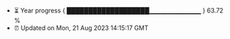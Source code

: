 - ⏳ Year progress { ███████████████████▁▁▁▁▁▁▁▁▁▁▁ } 63.72 %
- ⏰ Updated on Mon, 21 Aug 2023 14:15:17 GMT

